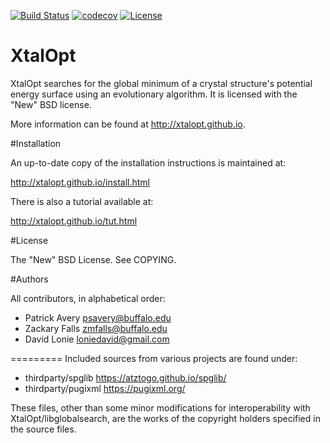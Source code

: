 [![Build Status](https://travis-ci.org/xtalopt/XtalOpt.svg?branch=master)](https://travis-ci.org/xtalopt/XtalOpt)
[![codecov](https://codecov.io/gh/xtalopt/XtalOpt/branch/master/graph/badge.svg)](https://codecov.io/gh/xtalopt/XtalOpt)
[![License](https://img.shields.io/badge/License-BSD%203--Clause-blue.svg)](https://opensource.org/licenses/BSD-3-Clause)

XtalOpt
=========

XtalOpt searches for the global minimum of a crystal structure's
potential energy surface using an evolutionary algorithm. It is licensed
with the "New" BSD license.

More information can be found at http://xtalopt.github.io.

#Installation

An up-to-date copy of the installation instructions is maintained at:

http://xtalopt.github.io/install.html

There is also a tutorial available at:

http://xtalopt.github.io/tut.html

#License

The "New" BSD License. See COPYING.

#Authors

All contributors, in alphabetical order:

- Patrick Avery <psavery@buffalo.edu>
- Zackary Falls <zmfalls@buffalo.edu>
- David Lonie <loniedavid@gmail.com>


=========
Included sources from various projects are found under:

- thirdparty/spglib   https://atztogo.github.io/spglib/
- thirdparty/pugixml  https://pugixml.org/

These files, other than some minor modifications for interoperability
with XtalOpt/libglobalsearch, are the works of the copyright holders
specified in the source files.
